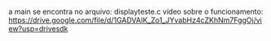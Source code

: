a main se encontra no arquivo: displayteste.c
vídeo sobre o funcionamento: https://drive.google.com/file/d/1GADVAIK_Zo1_JYvabHz4cZKhNm7FggOj/view?usp=drivesdk

